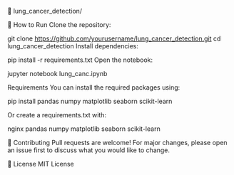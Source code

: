 📁 lung_cancer_detection/

🚀 How to Run
Clone the repository:

git clone https://github.com/yourusername/lung_cancer_detection.git
cd lung_cancer_detection
Install dependencies:

pip install -r requirements.txt
Open the notebook:

jupyter notebook lung_canc.ipynb


 Requirements
You can install the required packages using:

pip install pandas numpy matplotlib seaborn scikit-learn

Or create a requirements.txt with:

nginx
pandas
numpy
matplotlib
seaborn
scikit-learn

🤝 Contributing
Pull requests are welcome! For major changes, please open an issue first to discuss what you would like to change.

📜 License
MIT License
